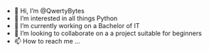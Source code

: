 - 👋 Hi, I’m @QwertyBytes
- 👀 I’m interested in all things Python
- 🌱 I’m currently working on a Bachelor of IT 
- 💞️ I’m looking to collaborate on a a project suitable for beginners
- 📫 How to reach me ...

<!---
QwertyBytes/QwertyBytes is a ✨ special ✨ repository because its `README.md` (this file) appears on your GitHub profile.
You can click the Preview link to take a look at your changes.
--->
